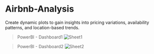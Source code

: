 # Airbnb-Analysis
 Create dynamic plots to gain insights into pricing variations, availability patterns, and location-based trends.

> PowerBI - Dashboard1
![Sheet1](https://github.com/Vengatesan-K/Airbnb-Analysis/assets/128688827/57ca63eb-ff77-42d7-b938-da387f7150a3)

> PowerBI - Dashboard2
![Sheet2](https://github.com/Vengatesan-K/Airbnb-Analysis/assets/128688827/266ccb27-6c35-420d-9cfa-98e3632e8e57)
